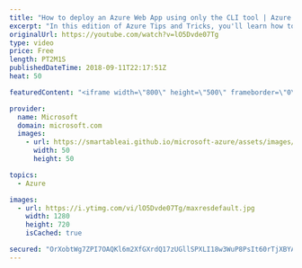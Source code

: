 ```yaml
---
title: "How to deploy an Azure Web App using only the CLI tool | Azure Tips and Tricks"
excerpt: "In this edition of Azure Tips and Tricks, you'll learn how to successfully deploy an Azure Web App by using only the command-line (CLI) tool. Watch to learn how the Azure portal is not only helpful for working with resources, but it also is convenient for using a command-line to deploy web applications."
originalUrl: https://youtube.com/watch?v=lO5Dvde07Tg
type: video
price: Free
length: PT2M1S
publishedDateTime: 2018-09-11T22:17:51Z
heat: 50

featuredContent: "<iframe width=\"800\" height=\"500\" frameborder=\"0\" src=\"https://www.youtube.com/embed/lO5Dvde07Tg\" allow=\"accelerometer; autoplay; encrypted-media; gyroscope; picture-in-picture\" allowfullscreen></iframe>"

provider:
  name: Microsoft
  domain: microsoft.com
  images:
    - url: https://smartableai.github.io/microsoft-azure/assets/images/organizations/microsoft.com-50x50.jpg
      width: 50
      height: 50

topics:
  - Azure

images:
  - url: https://i.ytimg.com/vi/lO5Dvde07Tg/maxresdefault.jpg
    width: 1280
    height: 720
    isCached: true

secured: "OrXobtWg7ZPI7OAQKl6m2XfGXrdQ17zUGllSPXLI18w3WuP8PsIt60rTjXBYAIEoMmR6ZNkbwRDdbGrN3rcnJIPoLkGxbi0QhaKbgWEWr4wiAXUpksYPKH+DeILOe+g2j9lI9159lSbmARbdVxSEp4mlsWuynQ8mAGw8b1ObMkRaNcHoKyH+HIidfqCpIT8Km4ChMNQlkhSf6dyNFaqrn4MV4DraPnEoRFXC0FZBuCvYHIR98LQ/mcWFi1SQbna3gABGDgNm8VvISXU+42nuhjAVaKrmykV2iiHypsLSltXPUvjoxo+C/ls6N5w2HAKKp3PNpRg6jYgfvQtcStBjZPRSmqcAATOvOtDDkmxVdF66NLGHHfktGnr9IGyH34wDqJBFBrgPr1+hlelwZPryfu69vz82I0oFXxIKRkgPHL4=;9Rin6QCjF2SfOT97VpxkmQ=="
---
```



